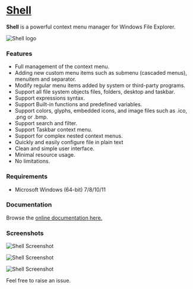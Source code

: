# [Shell](https://nilesoft.org)
**Shell** is a powerful context menu manager for Windows File Explorer.


![Shell logo](https://www.nilesoft.org/images/logo-256.png)



### Features

* Full management of the context menu.
* Adding new custom menu items such as submenu (cascaded menus), menuitem and separator.
* Modify regular menu items added by system or third-party programs.
* Support all file system objects files, folders, desktop and taskbar.
* Support expressions syntax.
* Support Built-in functions and predefined variables.
* Support colors, glyphs, embedded icons, and image files such as .ico, .png or .bmp.
* Support search and filter.
* Support Taskbar context menu.
* Support for complex nested context menus.
* Quickly and easily configure file in plain text
* Clean and simple user interface.
* Minimal resource usage.
* No limitations.

### Requirements
  * Microsoft Windows (64-bit) 7/8/10/11 

### Documentation
Browse the [online documentation here.](https://nilesoft.org/docs)

### Screenshots

![Shell Screenshot](https://www.nilesoft.org/images/screenshots/dev.png)

![Shell Screenshot](https://www.nilesoft.org/images/screenshots/fm.png)

![Shell Screenshot](https://www.nilesoft.org/images/screenshots/desktop.png)

Feel free to raise an issue.
